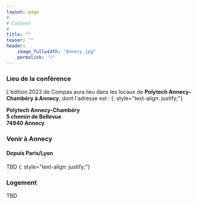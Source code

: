 ```yaml
---
layout: page
#
# Content
#
title: ""
teaser: ""
header:
    image_fullwidth: "Annecy.jpg"
    permalink: "/"
---
```


### **Lieu de la conférence**

L'édition 2023 de Compas aura lieu dans les locaux de **Polytech Annecy-Chambéry à Annecy**, dont l'adresse est :
{: style="text-align: justify;"}

**Polytech Annecy-Chambéry** <br>
**5 chemin de Bellevue** <br>
**74940 Annecy**


### **Venir à Annecy**

#### Depuis Paris/Lyon
 
TBD
{: style="text-align: justify;"}

### Logement

TBD
